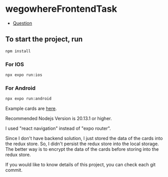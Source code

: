 # wegowhereFrontendTask

- [Question](https://wegowhere.notion.site/Full-Stack-Task-e71d0a28cef944d8b46723623dabaa81)

## To start the project, run
```sh
npm install
```

### For IOS
```sh
npx expo run:ios
```

### For Android
```sh
npx expo run:android
```

Example cards are [here](https://docs.opn.ooo/api-testing).

Recommended Nodejs Version is 20.13.1 or higher. 

I used "react navigation" instead of "expo router".

Since I don't have backend solution, I just stored the data of the cards into the redux store. So, I didn't persist the redux store into the local storage. The better way is to encrypt the data of the cards before storing into the redux store.

If you would like to know details of this project, you can check each git commit.

